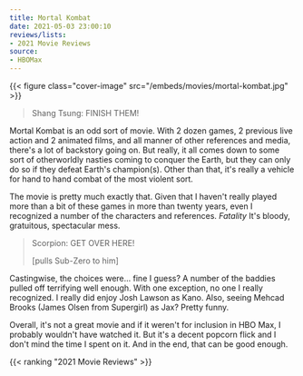 ```yaml
---
title: Mortal Kombat
date: 2021-05-03 23:00:10
reviews/lists:
- 2021 Movie Reviews
source:
- HBOMax
---
```

{{< figure class="cover-image" src="/embeds/movies/mortal-kombat.jpg" >}}

> Shang Tsung: FINISH THEM! 

Mortal Kombat is an odd sort of movie. With 2 dozen games, 2 previous live action and 2 animated films, and all manner of other references and media, there's a lot of backstory going on. But really, it all comes down to some sort of otherworldly nasties coming to conquer the Earth, but they can only do so if they defeat Earth's champion(s). Other than that, it's really a vehicle for hand to hand combat of the most violent sort. 

The movie is pretty much exactly that. Given that I haven't really played more than a bit of these games in more than twenty years, even I recognized a number of the characters and references. *Fatality* It's bloody, gratuitous, spectacular mess. 

> Scorpion: GET OVER HERE!
> 
> [pulls Sub-Zero to him]

Castingwise, the choices were... fine I guess? A number of the baddies pulled off terrifying well enough. With one exception, no one I really recognized. I really did enjoy Josh Lawson as Kano. Also, seeing Mehcad Brooks (James Olsen from Supergirl) as Jax? Pretty funny.

Overall, it's not a great movie and if it weren't for inclusion in HBO Max, I probably wouldn't have watched it. But it's a decent popcorn flick and I don't mind the time I spent on it. And in the end, that can be good enough. 

{{< ranking "2021 Movie Reviews" >}}
